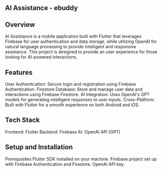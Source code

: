 ## AI Assistance - ebuddy

## Overview

AI Assistance is a mobile application built with Flutter that leverages Firebase for user authentication and data storage,
while utilizing OpenAI for natural language processing to provide intelligent and responsive assistance.
This project is designed to provide an  user experience for those looking for AI-powered interactions, 

## Features

User Authentication: Secure login and registration using Firebase Authentication.
Firestore Database: Store and manage user data and interactions using Firebase Firestore.
AI Integration: Uses OpenAI's GPT models for generating intelligent responses to user inputs.
Cross-Platform: Built with Flutter for a smooth experience on both Android and iOS.

## Tech Stack
Frontend: Flutter
Backend: Firebase 
AI: OpenAI API (GPT)

## Setup and Installation
Prerequisites
Flutter SDK installed on your machine.
Firebase project set up with Firebase Authentication and Firestore.
OpenAI API key.
